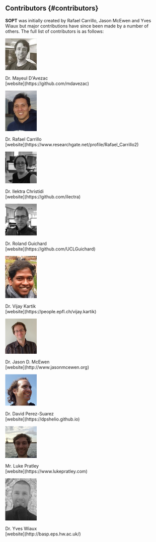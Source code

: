 Contributors {#contributors}
----------------------------------

**SOPT** was initially created by Rafael Carrillo, Jason McEwen and Yves Wiaux but major contributions
have since been made by a number of others. The full list of contributors is as follows:

<div class="contributors">

![](photo_mayeul.jpg)
<div class="text">
Dr. Mayeul D'Avezac <br/>
[website](https://github.com/mdavezac)
</div>

![](photo_rafael.jpg)
<div class="text">
Dr. Rafael Carrillo <br/>
[website](https://www.researchgate.net/profile/Rafael_Carrillo2)
</div>

![](photo_ilektra.jpg)
<div class="text">
Dr. Ilektra Christidi <br/>
[website](https://github.com/ilectra)
</div>

![](photo_roland.jpg)
<div class="text">
Dr. Roland Guichard <br/>
[website](https://github.com/UCLGuichard)
</div>

![](photo_vijay.jpg)
<div class="text">
Dr. Vijay Kartik <br/>
[website](https://people.epfl.ch/vijay.kartik)
</div>

![](photo_jason.jpg)
<div class="text">
Dr. Jason D. McEwen <br/>
[website](http://www.jasonmcewen.org)
</div>

![](photo_david.jpg)
<div class="text">
Dr. David Perez-Suarez <br/>
[website](https://dpshelio.github.io)
</div>

![](photo_luke.jpg)
<div class="text">
Mr. Luke Pratley <br/>
[website](https://www.lukepratley.com)
</div>

![](photo_yves.jpg)
<div class="text">
Dr. Yves Wiaux <br/>
[website](http://basp.eps.hw.ac.uk/)
</div>

</div>
